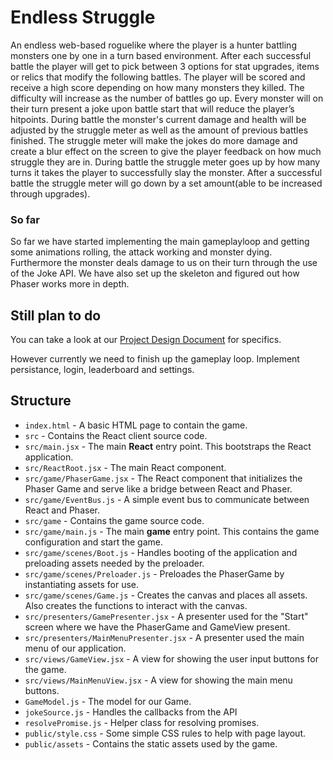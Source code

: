 # Endless Struggle

An endless web-based roguelike where the player is a hunter battling monsters one by one in a turn based environment. After each successful battle the player will get to pick between 3 options for stat upgrades, items or relics that modify the following battles. The player will be scored and receive a high score depending on how many monsters they killed. The difficulty will increase as the number of battles go up. Every monster will on their turn present a joke upon battle start that will reduce the player’s hitpoints. During battle the monster's current damage and health will be adjusted by the struggle meter as well as the amount of previous battles finished. The struggle meter will make the jokes do more damage and create a blur effect on the screen to give the player feedback on how much struggle they are in. During battle the struggle meter goes up by how many turns it takes the player to successfully slay the monster. After a successful battle the struggle meter will go down by a set amount(able to be increased through upgrades).

### So far

So far we have started implementing the main gameplayloop and getting some animations rolling, the attack working and monster dying.
Furthermore the monster deals damage to us on their turn through the use of the Joke API.
We have also set up the skeleton and figured out how Phaser works more in depth.

## Still plan to do

You can take a look at our [Project Design Document](https://docs.google.com/document/d/1kvHIkOhtxyfwX9pLrCysm74v3xT7PtJOYbR38JCDaEo/edit?usp=sharing) for specifics.

However currently we need to finish up the gameplay loop. Implement persistance, login, leaderboard and settings.

## Structure

-   `index.html` - A basic HTML page to contain the game.
-   `src` - Contains the React client source code.
-   `src/main.jsx` - The main **React** entry point. This bootstraps the React application.
-   `src/ReactRoot.jsx` - The main React component.
-   `src/game/PhaserGame.jsx` - The React component that initializes the Phaser Game and serve like a bridge between React and Phaser.
-   `src/game/EventBus.js` - A simple event bus to communicate between React and Phaser.
-   `src/game` - Contains the game source code.
-   `src/game/main.js` - The main **game** entry point. This contains the game configuration and start the game.
-   `src/game/scenes/Boot.js` - Handles booting of the application and preloading assets needed by the preloader.
-   `src/game/scenes/Preloader.js` - Preloades the PhaserGame by instantiating assets for use.
-   `src/game/scenes/Game.js` - Creates the canvas and places all assets. Also creates the functions to interact with the canvas.
-   `src/presenters/GamePresenter.jsx` - A presenter used for the "Start" screen where we have the PhaserGame and GameView present.
-   `src/presenters/MainMenuPresenter.jsx` - A presenter used the main menu of our application.
-   `src/views/GameView.jsx` - A view for showing the user input buttons for the game.
-   `src/views/MainMenuView.jsx` - A view for showing the main menu buttons.
-   `GameModel.js` - The model for our Game.
-   `jokeSource.js` - Handles the callbacks from the API
-   `resolvePromise.js` - Helper class for resolving promises.
-   `public/style.css` - Some simple CSS rules to help with page layout.
-   `public/assets` - Contains the static assets used by the game.
